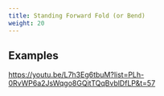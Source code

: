 ```yaml
---
title: Standing Forward Fold (or Bend)
weight: 20
---
```


## Examples

https://youtu.be/L7h3Eg6tbuM?list=PLh-0RvWP6a2JsWqgo8GQitTQqBvblDfLP&t=57
